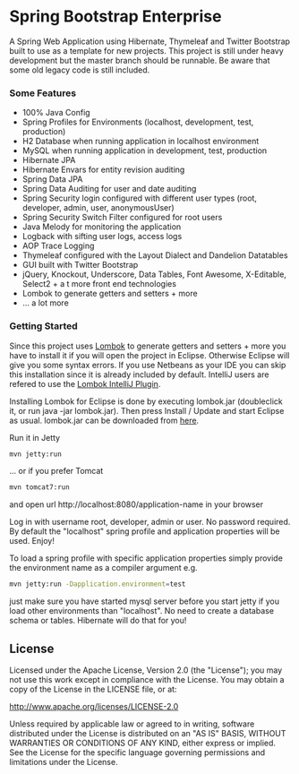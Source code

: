 Spring Bootstrap Enterprise
======================

A Spring Web Application using Hibernate, Thymeleaf and Twitter Bootstrap built to use as a template for new projects. This project is still under heavy development but the master branch should be runnable. Be aware that some old legacy code is still included.

### Some Features
* 100% Java Config
* Spring Profiles for Environments (localhost, development, test, production)
* H2 Database when running application in localhost environment
* MySQL when running application in development, test, production
* Hibernate JPA
* Hibernate Envars for entity revision auditing
* Spring Data JPA
* Spring Data Auditing for user and date auditing
* Spring Security login configured with different user types (root, developer, admin, user, anonymousUser)
* Spring Security Switch Filter configured for root users
* Java Melody for monitoring the application
* Logback with sifting user logs, access logs
* AOP Trace Logging
* Thymeleaf configured with the Layout Dialect and Dandelion Datatables
* GUI built with Twitter Bootstrap
* jQuery, Knockout, Underscore, Data Tables, Font Awesome, X-Editable, Select2 + a t more front end technologies
* Lombok to generate getters and setters + more
* ... a lot more

### Getting Started

Since this project uses [Lombok](http://projectlombok.org/) to generate getters and setters + more you have to install it if you will open the project in Eclipse. Otherwise Eclipse will give you some syntax errors. If you use Netbeans as your IDE you can skip this installation since it is already included by default. IntelliJ users are refered to use the [Lombok IntelliJ Plugin](https://code.google.com/p/lombok-intellij-plugin/).

Installing Lombok for Eclipse is done by executing lombok.jar (doubleclick it, or run java -jar lombok.jar). Then press Install / Update and start Eclipse as usual. lombok.jar can be downloaded from [here](http://projectlombok.org/download.html).

Run it in Jetty

```bash
mvn jetty:run
```

... or if you prefer Tomcat
```bash
mvn tomcat7:run
```

and open url http://localhost:8080/application-name in your browser

Log in with username root, developer, admin or user. No password required. By default the "localhost" spring profile and application properties will be used. Enjoy!


To load a spring profile with specific application properties simply provide the environment name as a compiler argument e.g.

```bash
mvn jetty:run -Dapplication.environment=test
```

just make sure you have started mysql server before you start jetty if you load other environments than "localhost". No need to create a database schema or tables. Hibernate will do that for you!



## License

Licensed under the Apache License, Version 2.0 (the "License");
you may not use this work except in compliance with the License.
You may obtain a copy of the License in the LICENSE file, or at:

   http://www.apache.org/licenses/LICENSE-2.0

Unless required by applicable law or agreed to in writing, software
distributed under the License is distributed on an "AS IS" BASIS,
WITHOUT WARRANTIES OR CONDITIONS OF ANY KIND, either express or implied.
See the License for the specific language governing permissions and
limitations under the License.